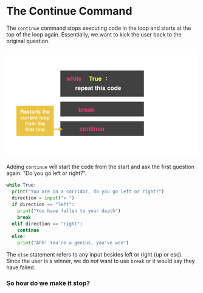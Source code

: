 # The Continue Command

The `continue` command stops executing code in the loop and starts at the top of the loop again. Essentially, we want to kick the user back to the original question.

![](resources/while_true_02.png)



Adding `continue` will start the code from the start and ask the first question again: "Do you go left or right?".

```python
while True:
  print("You are in a corridor, do you go left or right?")
  direction = input("> ")
  if direction == "left":
    print("You have fallen to your death")
    break
  elif direction == "right":
    continue
  else:
    print("Ahh! You're a genius, you've won")
```

The `else` statement refers to any input besides left or right (up or esc). Since the user is a winner, we do *not* want to use `break` or it would say they have failed.


### So how do we make it stop?